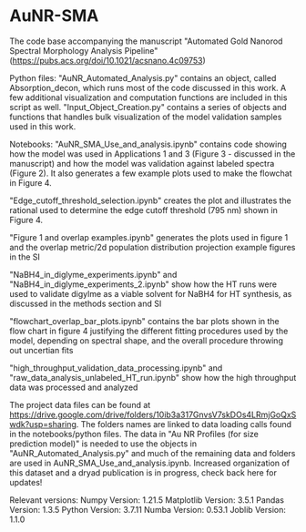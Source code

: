 # AuNR-SMA
The code base accompanying the manuscript "Automated Gold Nanorod Spectral Morphology Analysis Pipeline" (https://pubs.acs.org/doi/10.1021/acsnano.4c09753)

Python files: 
"AuNR_Automated_Analysis.py" contains an object, called Absorption_decon, which runs most of the code discussed in this work. A few additional visualization and computation functions are included in this script as well.
"Input_Object_Creation.py" contains a series of objects and functions that handles bulk visualization of the model validation samples used in this work. 

Notebooks:
"AuNR_SMA_Use_and_analysis.ipynb" contains code showing how the model was used in Applications 1 and 3 (Figure 3 - discussed in the manuscript) and how the model was validation against labeled spectra (Figure 2). 
It also generates a few example plots used to make the flowchat in Figure 4. 

"Edge_cutoff_threshold_selection.ipynb" creates the plot and illustrates the rational used to determine the edge cutoff threshold (795 nm) shown in Figure 4. 

"Figure 1 and overlap examples.ipynb" generates the plots used in figure 1 and the overlap metric/2d population distribution projection example figures in the SI 

"NaBH4_in_diglyme_experiments.ipynb" and "NaBH4_in_diglyme_experiments_2.ipynb" show how the HT runs were used to validate digylme as a viable solvent for NaBH4 for HT synthesis, as discussed in the methods section and SI 

"flowchart_overlap_bar_plots.ipynb" contains the bar plots shown in the flow chart in figure 4 justifying the different fitting procedures used by the model, depending on spectral shape, and the overall procedure throwing out uncertian fits

"high_throughput_validation_data_processing.ipynb" and "raw_data_analysis_unlabeled_HT_run.ipynb" show how the high throughput data was processed and analyzed 

The project data files can be found at https://drive.google.com/drive/folders/10ib3a317GnvsV7skDOs4LRmjGoQxSwdk?usp=sharing. The folders names are linked to data loading calls found in the notebooks/python files. 
The data in "Au NR Profiles (for size prediction model)" is needed to use the objects in "AuNR_Automated_Analysis.py" and much of the remaining data and folders are used in AuNR_SMA_Use_and_analysis.ipynb. Increased organization of this dataset and a dryad publication is in progress, check back here for updates! 

Relevant versions: Numpy Version: 1.21.5
Matplotlib Version: 3.5.1
Pandas Version: 1.3.5
Python Version: 3.7.11
Numba Version: 0.53.1
Joblib Version: 1.1.0

